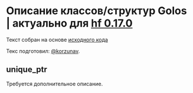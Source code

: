 # Описание классов/структур Golos | актуально для [hf 0.17.0](https://github.com/GolosChain/golos/releases/tag/v0.17.0)
Текст собран на основе [исходного кода](https://github.com/GolosChain/golos/tree/master/libraries/fc/include/fc/unique_ptr.hpp)

Текс подготовил: [@korzunav](https://golos.io/@korzunav).

## unique_ptr


Требуется дополнительное описание.
